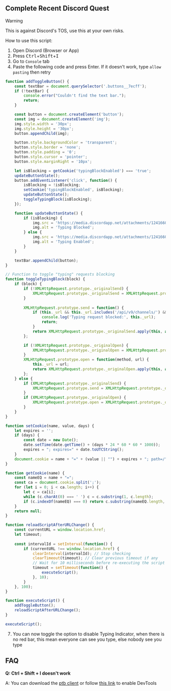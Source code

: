 ## Complete Recent Discord Quest
> [!Warning]
> This is against Discord's TOS, use this at your own risks.
>

How to use this script:
1. Open Discord (Browser or App)
2. Press <kbd>Ctrl</kbd>+<kbd>Shift</kbd>+<kbd>I</kbd>
3. Go to `Console` tab
4. Paste the following code and press Enter. If it doesn't work, type `allow pasting` then retry
```js
function addToggleButton() {
    const textBar = document.querySelector('.buttons__7ecff');
    if (!textBar) {
        console.error("Couldn't find the text bar.");
        return;
    }

    const button = document.createElement('button');
    const img = document.createElement('img');
    img.style.width = '30px';
    img.style.height = '30px';
    button.appendChild(img);

    button.style.backgroundColor = 'transparent';
    button.style.border = 'none';
    button.style.padding = '0';
    button.style.cursor = 'pointer';
    button.style.marginRight = '10px';

    let isBlocking = getCookie('typingBlockEnabled') === 'true';
    updateButtonState();
    button.addEventListener('click', function() {
        isBlocking = !isBlocking;
        setCookie('typingBlockEnabled', isBlocking);
        updateButtonState();
        toggleTypingBlock(isBlocking);
    });

    function updateButtonState() {
        if (isBlocking) {
            img.src = 'https://media.discordapp.net/attachments/1241660726855077928/1241660758987898900/Typing-Disabled.png?ex=664b0231&is=6649b0b1&hm=fde7786a70ec8e0580200020c7bb673a3eaea5794c30f7ba1a51b2db7019fd2b&=&format=webp&quality=lossless';
            img.alt = 'Typing Blocked';
        } else {
            img.src = 'https://media.discordapp.net/attachments/1241660726855077928/1241660759281242184/Typing-Enabled.png?ex=664b0231&is=6649b0b1&hm=4cc2f2d732ba1ad7c01b47d5244273ded804bf12eca8822aad96b50068bcd28b&=&format=webp&quality=lossless';
            img.alt = 'Typing Enabled';
        }
    }

    textBar.appendChild(button);
}

// Function to toggle "typing" requests blocking
function toggleTypingBlock(block) {
    if (block) {
        if (!XMLHttpRequest.prototype._originalSend) {
            XMLHttpRequest.prototype._originalSend = XMLHttpRequest.prototype.send;
        }
        
        XMLHttpRequest.prototype.send = function() {
            if (this._url && this._url.includes('/api/v9/channels/') && this._url.endsWith('/typing')) {
                console.log('Typing request blocked:', this._url);
                return;
            }
            return XMLHttpRequest.prototype._originalSend.apply(this, arguments);
        };

        if (!XMLHttpRequest.prototype._originalOpen) {
            XMLHttpRequest.prototype._originalOpen = XMLHttpRequest.prototype.open;
        }
        XMLHttpRequest.prototype.open = function(method, url) {
            this._url = url;
            return XMLHttpRequest.prototype._originalOpen.apply(this, arguments);
        };
    } else {
        if (XMLHttpRequest.prototype._originalSend) {
            XMLHttpRequest.prototype.send = XMLHttpRequest.prototype._originalSend;
        }
        if (XMLHttpRequest.prototype._originalOpen) {
            XMLHttpRequest.prototype.open = XMLHttpRequest.prototype._originalOpen;
        }
    }
}

function setCookie(name, value, days) {
    let expires = '';
    if (days) {
        const date = new Date();
        date.setTime(date.getTime() + (days * 24 * 60 * 60 * 1000));
        expires = "; expires=" + date.toUTCString();
    }
    document.cookie = name + "=" + (value || "") + expires + "; path=/";
}

function getCookie(name) {
    const nameEQ = name + "=";
    const ca = document.cookie.split(';');
    for (let i = 0; i < ca.length; i++) {
        let c = ca[i];
        while (c.charAt(0) === ' ') c = c.substring(1, c.length);
        if (c.indexOf(nameEQ) === 0) return c.substring(nameEQ.length, c.length);
    }
    return null;
}

function reloadScriptAfterURLChange() {
    const currentURL = window.location.href;
    let timeout;
    
    const intervalId = setInterval(function() {
        if (currentURL !== window.location.href) {
            clearInterval(intervalId); // Stop checking
            clearTimeout(timeout); // Clear previous timeout if any
            // Wait for 10 milliseconds before re-executing the script
            timeout = setTimeout(function() {
                executeScript();
            }, 10);
        }
    }, 100);
}

function executeScript() {
    addToggleButton();
    reloadScriptAfterURLChange();
}

executeScript();
```
7. You can now toggle the option to disable Typing Indicator, when there is no red bar, this mean everyone can see you type, else nobody see you type

## FAQ

**Q: Ctrl + Shift + I doesn't work**

A: You can download the [ptb client](https://discord.com/api/downloads/distributions/app/installers/latest?channel=ptb&platform=win&arch=x64) or follow [this link](https://www.reddit.com/r/discordapp/comments/sc61n3/comment/hu4fw5x/) to enable DevTools
